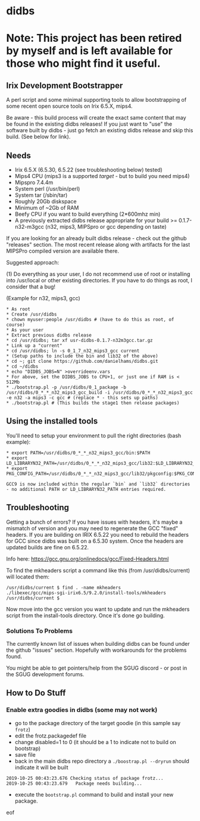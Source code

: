 # didbs

# Note: This project has been retired by myself and is left available for those who might find it useful.

## Irix Development Bootstrapper

A perl script and some minimal supporting tools to allow bootstrapping of some recent open source tools on Irix 6.5.X, mips4.

Be aware - this build process will create the exact same content that may be found in the existing didbs releases! If you just want to "use" the software built by didbs - just go fetch an existing didbs release and skip this build. (See below for link).

## Needs

* Irix 6.5.X (6.5.30, 6.5.22 (see troubleshooting below) tested)
* Mips4 CPU (mips3 is a supported _target_ - but to build you need mips4)
* Mipspro 7.4.4m
* System perl (/usr/bin/perl)
* System tar (/sbin/tar)
* Roughly 20Gb diskspace
* Minimum of ~2Gb of RAM
* Beefy CPU if you want to build everything (2*600mhz min)
* A previously extracted didbs release appropriate for your build >= 0.1.7-n32-m3gcc (n32, mips3, MIPSpro or gcc depending on taste)

If you are looking for an already built didbs release - check out the github "releases" section. The most recent release along with artifacts for the last MIPSPro compiled version are available there.

Suggested approach:

(1) Do everything as your user, I do not recommend use of root or installing into /usr/local or other existing directories. If you have to do things as root, I consider that a bug!

(Example for n32, mips3, gcc)
```
* As root
* Create /usr/didbs
* chown myuser:people /usr/didbs # (have to do this as root, of course)
* As your user
* Extract previous didbs release
* cd /usr/didbs; tar xf usr-didbs-0.1.7-n32m3gcc.tar.gz
* Link up a "current"
* cd /usr/didbs; ln -s 0_1_7_n32_mips3_gcc current
* (Setup paths to include the bin and lib32 of the above)
* cd ~; git clone https://github.com/danielhams/didbs.git
* cd ~/didbs
* echo "DIDBS_JOBS=N" >overrideenv.vars
* For above, set the DIDBS_JOBS to CPU+1, or just one if RAM is < 512Mb
* ./bootstrap.pl -p /usr/didbs/0_1_package -b /usr/didbs/0_*_*_n32_mips3_gcc_build -i /usr/didbs/0_*_*_n32_mips3_gcc -e n32 -a mips3 -c gcc # (replace * - this sets up paths)
* ./bootstrap.pl # (This builds the stage1 then release packages)
```

## Using the installed tools

You'll need to setup your environment to pull the right directories (bash example):

```
* export PATH=/usr/didbs/0_*_*_n32_mips3_gcc/bin:$PATH
* export LD_LIBRARYN32_PATH=/usr/didbs/0_*_*_n32_mips3_gcc/lib32:$LD_LIBRARYN32_PATH
* export PKG_CONFIG_PATH=/usr/didbs/0_*_*_n32_mips3_gcc/lib32/pkgconfig:$PKG_CONFIG_PATH

GCC9 is now included within the regular `bin` and `lib32` directories - no additional PATH or LD_LIBRARYN32_PATH entries required.
```

## Troubleshooting

Getting a bunch of errors? If you have issues with headers, it's maybe a mismatch of version and you may need to regenerate the GCC "fixed" headers. If you are building on IRIX 6.5.22 you need to rebuild the headers for GCC since didbs was built on a 6.5.30 system. Once the headers are updated builds are fine on 6.5.22.

Info here: https://gcc.gnu.org/onlinedocs/gcc/Fixed-Headers.html

To find the mkheaders script a command like this (from /usr/didbs/current) will located them:

```
/usr/didbs/current $ find . -name mkheaders
./libexec/gcc/mips-sgi-irix6.5/9.2.0/install-tools/mkheaders
/usr/didbs/current $ 

```
Now move into the gcc version you want to update and run the mkheaders script from the install-tools directory. Once it's done go building.

### Solutions To Problems

The currently known list of issues when building didbs can be found under the github "issues" section. Hopefully with workarounds for the problems found.

You might be able to get pointers/help from the SGUG discord - or post in the SGUG development forums.

## How to Do Stuff

### Enable extra goodies in didbs (some may not work)
* go to the package directory of the target goodie (in this sample say `frotz`)
* edit the frotz.packagedef file
* change disabled=1 to 0 (it should be a 1 to indicate not to build on bootstrap)
* save file
* back in the main didbs repo directory a `./boostrap.pl --dryrun` should indicate it will be built

```
2019-10-25 00:43:23.676 Checking status of package frotz...
2019-10-25 00:43:23.679   Package needs building...
```

* execute the `bootstrap.pl` command to build and install your new package.



eof

